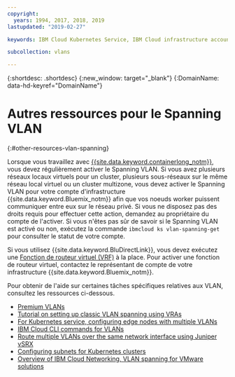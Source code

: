 ```yaml
---
copyright:
  years: 1994, 2017, 2018, 2019
lastupdated: "2019-02-27"

keywords: IBM Cloud Kubernetes Service, IBM Cloud infrastructure account, private network

subcollection: vlans

---
```


{:shortdesc: .shortdesc}
{:new_window: target="_blank"}
{:DomainName: data-hd-keyref="DomainName"}

# Autres ressources pour le Spanning VLAN
{:#other-resources-vlan-spanning}

Lorsque vous travaillez avec [{{site.data.keyword.containerlong_notm}}](https://{DomainName}/docs/containers/container_index.html), vous devez régulièrement activer le Spanning VLAN. Si vous avez plusieurs réseaux locaux virtuels pour un cluster, plusieurs sous-réseaux sur le même réseau local virtuel ou un cluster multizone, vous devez activer le Spanning VLAN pour votre compte d'infrastructure {{site.data.keyword.Bluemix_notm}} afin que vos noeuds worker puissent communiquer entre eux sur le réseau privé. Si vous ne disposez pas des droits requis pour effectuer cette action, demandez au propriétaire du compte de l'activer. Si vous n'êtes pas sûr de savoir si le Spanning VLAN est activé ou non, exécutez la commande `ibmcloud ks vlan-spanning-get` pour consulter le statut de votre compte.

Si vous utilisez {{site.data.keyword.BluDirectLink}}, vous devez exécutez une [Fonction de routeur virtuel (VRF)](https://{DomainName}/docs/infrastructure/direct-link/subnet-configuration.html#more-about-using-vrf) à la place. Pour activer une fonction de routeur virtuel, contactez le représentant de compte de votre infrastructure {{site.data.keyword.Bluemix_notm}}.

Pour obtenir de l'aide sur certaines tâches spécifiques relatives aux VLAN, consultez les ressources ci-dessous. 

* [Premium VLANs](https://www.ibm.com/blogs/bluemix/2018/12/introducing-premium-vlans-are-you-compute-first-or-network-first/)
* [Tutorial on setting up classic VLAN spanning using VRAs](/docs/tutorials?topic=solution-tutorials-vlan-spanning)
* [For Kubernetes service, configuring edge nodes with multiple VLANs](/docs/containers?topic=containers-edge_nodes_multiple_vlans)
* [IBM Cloud CLI commands for VLANs](/docs/cli/reference/ibmcloud?topic=cloud-cli-manage-classic-vlans)
* [Route multiple VLANs over the same network interface using Juniper vSRX](/docs/infrastructure/vsrx?topic=vsrx-route-multiple-vlans-over-the-same-network-interface)
* [Configuring subnets for Kubernetes clusters](/docs/containers?topic=containers-subnets#vlan-spanning)
* [Overview of IBM Cloud Networking, VLAN spanning for VMware solutions](/docs/services/vmwaresolutions/archiref/vcsnsxt?topic=vmware-solutions-vcsnsxt-overview-ic4vnetwork#vcsnsxt-overview-ic4vnetwork-vlan-spanning)

